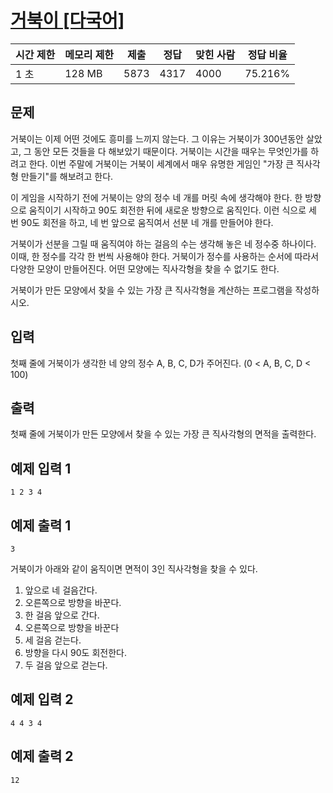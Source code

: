 # [거북이 [다국어]](https://www.acmicpc.net/problem/2959)

| 시간 제한 | 메모리 제한 | 제출 | 정답 | 맞힌 사람 | 정답 비율 |
| --- | --- | --- | --- | --- | --- |
| 1 초 | 128 MB | 5873 | 4317 | 4000 | 75.216% |

## 문제

거북이는 이제 어떤 것에도 흥미를 느끼지 않는다. 그 이유는 거북이가 300년동안 살았고, 그 동안 모든 것들을 다 해보았기 때문이다. 거북이는 시간을 때우는 무엇인가를 하려고 한다. 이번 주말에 거북이는 거북이 세계에서 매우 유명한 게임인 "가장 큰 직사각형 만들기"를 해보려고 한다.

이 게임을 시작하기 전에 거북이는 양의 정수 네 개를 머릿 속에 생각해야 한다. 한 방향으로 움직이기 시작하고 90도 회전한 뒤에 새로운 방향으로 움직인다. 이런 식으로 세 번 90도 회전을 하고, 네 번 앞으로 움직여서 선분 네 개를 만들어야 한다.

거북이가 선분을 그릴 때 움직여야 하는 걸음의 수는 생각해 놓은 네 정수중 하나이다. 이때, 한 정수를 각각 한 번씩 사용해야 한다. 거북이가 정수를 사용하는 순서에 따라서 다양한 모양이 만들어진다. 어떤 모양에는 직사각형을 찾을 수 없기도 한다.

거북이가 만든 모양에서 찾을 수 있는 가장 큰 직사각형을 계산하는 프로그램을 작성하시오.

## 입력

첫째 줄에 거북이가 생각한 네 양의 정수 A, B, C, D가 주어진다. (0 < A, B, C, D < 100)

## 출력

첫째 줄에 거북이가 만든 모양에서 찾을 수 있는 가장 큰 직사각형의 면적을 출력한다.

## 예제 입력 1

```
1 2 3 4

```

## 예제 출력 1

```
3

```

거북이가 아래와 같이 움직이면 면적이 3인 직사각형을 찾을 수 있다.

1. 앞으로 네 걸음간다.
2. 오른쪽으로 방향을 바꾼다.
3. 한 걸음 앞으로 간다.
4. 오른쪽으로 방향을 바꾼다
5. 세 걸음 걷는다.
6. 방향을 다시 90도 회전한다.
7. 두 걸음 앞으로 걷는다.

## 예제 입력 2

```
4 4 3 4

```

## 예제 출력 2

```
12
```
